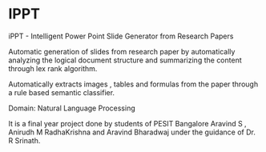 IPPT
====

iPPT - Intelligent Power Point Slide Generator from Research Papers

Automatic generation of slides from research paper by automatically analyzing the logical document structure and
summarizing the content through lex rank algorithm.

Automatically extracts images , tables and formulas from the paper through a rule based semantic classifier.

Domain: Natural Language Processing 

It is a final year project done by students of  PESIT Bangalore Aravind S , Anirudh M RadhaKrishna and Aravind Bharadwaj
under the guidance of Dr. R Srinath.

